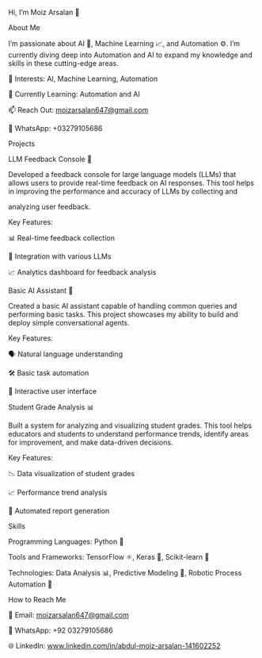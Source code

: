 Hi, I’m Moiz Arsalan 👋

About Me

I’m passionate about AI 🤖, Machine Learning 📈, and Automation ⚙️. I’m currently diving deep into Automation and AI to expand my knowledge and skills in these cutting-edge areas.

👀 Interests: AI, Machine Learning, Automation

🌱 Currently Learning: Automation and AI

📫 Reach Out: moizarsalan647@gmail.com

💬 WhatsApp: +03279105686

Projects

LLM Feedback Console 📝

Developed a feedback console for large language models (LLMs) that allows users to provide real-time feedback on AI responses. This tool helps in improving the performance and accuracy of LLMs by collecting and

analyzing user feedback.

Key Features:

📊 Real-time feedback collection

🔄 Integration with various LLMs

📈 Analytics dashboard for feedback analysis

Basic AI Assistant 🤖

Created a basic AI assistant capable of handling common queries and performing basic tasks. This project showcases my ability to build and deploy simple conversational agents.

Key Features:

🗣️ Natural language understanding

🛠️ Basic task automation

🌟 Interactive user interface

Student Grade Analysis 📊

Built a system for analyzing and visualizing student grades. This tool helps educators and students to understand performance trends, identify areas for improvement, and make data-driven decisions.

Key Features:

📉 Data visualization of student grades

📈 Performance trend analysis

📑 Automated report generation

Skills

Programming Languages: Python 🐍

Tools and Frameworks: TensorFlow ⚛️, Keras 🌟, Scikit-learn 🔬

Technologies: Data Analysis 📊, Predictive Modeling 🔮, Robotic Process Automation 🤖

How to Reach Me

📧 Email:    moizarsalan647@gmail.com

💬 WhatsApp: +92 03279105686

🌐 LinkedIn: www.linkedin.com/in/abdul-moiz-arsalan-141602252
